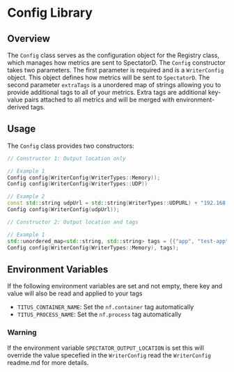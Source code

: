 # Config Library

## Overview

The `Config` class serves as the configuration object for the Registry class, which manages how metrics are sent to SpectatorD.
The `Config` constructor takes two parameters. The first parameter is required and is a `WriterConfig` object. This object defines
how metrics will be sent to `SpectatorD`. The second parameter `extraTags` is a unordered map of strings allowing you to provide additional tags to 
all of your metrics. Extra tags are additional key-value pairs attached to all metrics and will be merged with environment-derived tags.

## Usage

The `Config` class provides two constructors:

```cpp
// Constructor 1: Output location only

// Example 1
Config config(WriterConfig(WriterTypes::Memory));
Config config(WriterConfig(WriterTypes::UDP))

// Example 2
const std::string udpUrl = std::string(WriterTypes::UDPURL) + "192.168.1.100:8125";
Config config(WriterConfig(udpUrl));

// Constructor 2: Output location and tags

// Example 1
std::unordered_map<std::string, std::string> tags = {{"app", "test-app"}, {"env", "testing"}, {"region", "us-east-1"}};
Config config(WriterConfig(WriterTypes::Memory), tags);
```

## Environment Variables

If the following environment variables are set and not empty, there key and value will also be read and applied to your tags
- `TITUS_CONTAINER_NAME`: Set the `nf.container` tag automatically
- `TITUS_PROCESS_NAME`: Set the `nf.process` tag automatically

### Warning

If the environment variable `SPECTATOR_OUTPUT_LOCATION` is set this will override the value specefied in the `WriterConfig`
read the `WriterConfig` readme.md for more details.